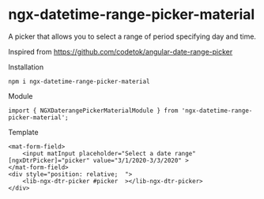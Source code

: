 # ngx-datetime-range-picker-material

A picker that allows you to select a range of period specifying day and time.

Inspired from https://github.com/codetok/angular-date-range-picker

Installation

```
npm i ngx-datetime-range-picker-material
```

Module

```
import { NGXDaterangePickerMaterialModule } from 'ngx-datetime-range-picker-material';
```

Template

```
<mat-form-field>
    <input matInput placeholder="Select a date range" [ngxDtrPicker]="picker" value="3/1/2020-3/3/2020" >
</mat-form-field>
<div style="position: relative;  ">
    <lib-ngx-dtr-picker #picker  ></lib-ngx-dtr-picker>
</div>
```
